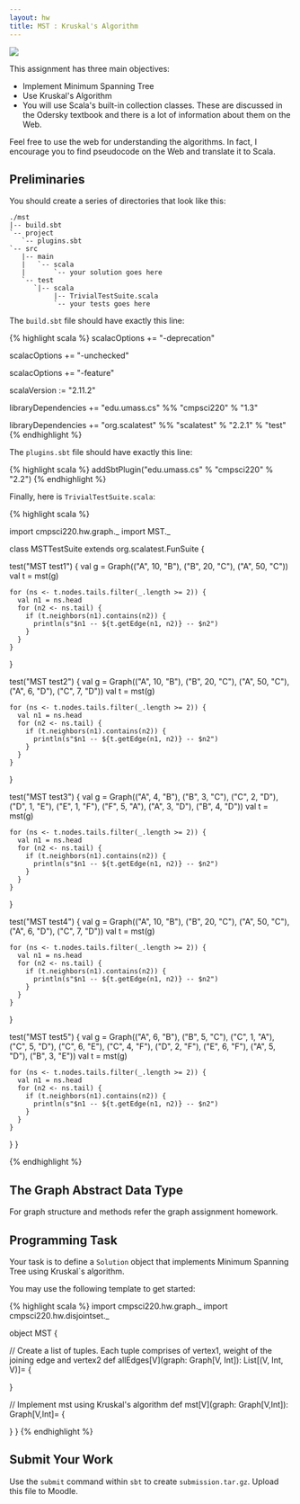 ```yaml
---
layout: hw
title: MST : Kruskal's Algorithm
---
```


<a href="http://xkcd.com/246/">
<img src="http://imgs.xkcd.com/comics/labyrinth_puzzle.png">
</a>


This assignment has three main objectives:

- Implement Minimum Spanning Tree
- Use Kruskal's Algorithm
- You will use Scala's built-in collection classes. These are
  discussed in the Odersky textbook and there is a lot of information about
  them on the Web.

Feel free to use the web for understanding the algorithms. In fact, I encourage
you to find pseudocode on the Web and translate it to Scala.

## Preliminaries

You should create a series of directories that look like this:

    ./mst
    |-- build.sbt
    `-- project
       `-- plugins.sbt
    `-- src
       |-- main
       |   `-- scala
       |       `-- your solution goes here
       `-- test
          `|-- scala
               |-- TrivialTestSuite.scala
               `-- your tests goes here

The `build.sbt` file should have exactly this line:

{% highlight scala %}
scalacOptions += "-deprecation"

scalacOptions += "-unchecked"

scalacOptions += "-feature"

scalaVersion := "2.11.2"

libraryDependencies += "edu.umass.cs" %% "cmpsci220" % "1.3"

libraryDependencies += "org.scalatest" %% "scalatest" % "2.2.1" % "test"
{% endhighlight %}

The `plugins.sbt` file should have exactly this line:

{% highlight scala %}
addSbtPlugin("edu.umass.cs" % "cmpsci220" % "2.2")
{% endhighlight %}

Finally, here is `TrivialTestSuite.scala`:

{% highlight scala %}

import cmpsci220.hw.graph._
import MST._

class MSTTestSuite extends org.scalatest.FunSuite {

  test("MST test1") {
    val g = Graph(("A", 10, "B"),
      ("B", 20, "C"),
      ("A", 50, "C"))
    val t = mst(g)

    for (ns <- t.nodes.tails.filter(_.length >= 2)) {
      val n1 = ns.head
      for (n2 <- ns.tail) {
        if (t.neighbors(n1).contains(n2)) {
          println(s"$n1 -- ${t.getEdge(n1, n2)} -- $n2")
        }
      }
    }
  }

  test("MST test2") {
    val g = Graph(("A", 10, "B"),
      ("B", 20, "C"),
      ("A", 50, "C"),
      ("A", 6, "D"),
      ("C", 7, "D"))
    val t = mst(g)

    for (ns <- t.nodes.tails.filter(_.length >= 2)) {
      val n1 = ns.head
      for (n2 <- ns.tail) {
        if (t.neighbors(n1).contains(n2)) {
          println(s"$n1 -- ${t.getEdge(n1, n2)} -- $n2")
        }
      }
    }
  }

  test("MST test3") {
    val g = Graph(("A", 4, "B"),
      ("B", 3, "C"),
      ("C", 2, "D"),
      ("D", 1, "E"),
      ("E", 1, "F"),
      ("F", 5, "A"),
      ("A", 3, "D"),
      ("B", 4, "D"))
    val t = mst(g)

    for (ns <- t.nodes.tails.filter(_.length >= 2)) {
      val n1 = ns.head
      for (n2 <- ns.tail) {
        if (t.neighbors(n1).contains(n2)) {
          println(s"$n1 -- ${t.getEdge(n1, n2)} -- $n2")
        }
      }
    }
  }

  test("MST test4") {
    val g = Graph(("A", 10, "B"),
      ("B", 20, "C"),
      ("A", 50, "C"),
      ("A", 6, "D"),
      ("C", 7, "D"))
    val t = mst(g)

    for (ns <- t.nodes.tails.filter(_.length >= 2)) {
      val n1 = ns.head
      for (n2 <- ns.tail) {
        if (t.neighbors(n1).contains(n2)) {
          println(s"$n1 -- ${t.getEdge(n1, n2)} -- $n2")
        }
      }
    }
  }

  test("MST test5") {
    val g = Graph(("A", 6, "B"),
      ("B", 5, "C"),
      ("C", 1, "A"),
      ("C", 5, "D"),
      ("C", 6, "E"),
      ("C", 4, "F"),
      ("D", 2, "F"),
      ("E", 6, "F"),
      ("A", 5, "D"),
      ("B", 3, "E"))
    val t = mst(g)

    for (ns <- t.nodes.tails.filter(_.length >= 2)) {
      val n1 = ns.head
      for (n2 <- ns.tail) {
        if (t.neighbors(n1).contains(n2)) {
          println(s"$n1 -- ${t.getEdge(n1, n2)} -- $n2")
        }
      }
    }
  }
}

{% endhighlight %}


## The Graph Abstract Data Type

For graph structure and methods refer the graph assignment homework.

## Programming Task

Your task is to define a `Solution` object that implements Minimum Spanning Tree using Kruskal`s
algorithm.

You may use the following template to get started:

{% highlight scala %}
import cmpsci220.hw.graph._
import cmpsci220.hw.disjointset._

object MST {

// Create a list of tuples. Each tuple comprises of vertex1, weight of the joining edge and vertex2
  def allEdges[V](graph: Graph[V, Int]): List[(V, Int, V)]= {

  }

// Implement mst using Kruskal's algorithm
  def mst[V](graph: Graph[V,Int]): Graph[V,Int]= {

  } 
}
{% endhighlight %}

## Submit Your Work

Use the `submit` command within `sbt` to create `submission.tar.gz`. Upload this file to Moodle.